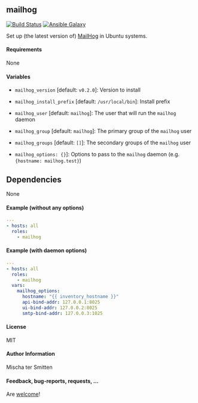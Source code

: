 ## mailhog

[![Build Status](https://travis-ci.org/Oefenweb/ansible-mailhog.svg?branch=master)](https://travis-ci.org/Oefenweb/ansible-mailhog) [![Ansible Galaxy](http://img.shields.io/badge/ansible--galaxy-mailhog-blue.svg)](https://galaxy.ansible.com/Oefenweb/mailhog/)

Set up (the latest version of) [MailHog](https://github.com/mailhog/MailHog) in Ubuntu systems.

#### Requirements

None

#### Variables

* `mailhog_version` [default: `v0.2.0`]: Version to install
* `mailhog_install_prefix` [default: `/usr/local/bin`]: Install prefix

* `mailhog_user` [default: `mailhog`]: The user that will run the `mailhog` daemon
* `mailhog_group` [default: `mailhog`]: The primary group of the `mailhog` user
* `mailhog_groups` [default: `[]`]: The secondary groups of the `mailhog` user

* `mailhog_options: {}`]: Options to pass to the `mailhog` daemon (e.g. `{hostname: mailhog.test}`)

## Dependencies

None

#### Example (without any options)

```yaml
---
- hosts: all
  roles:
    - mailhog
```

#### Example (with daemon options)

```yaml
---
- hosts: all
  roles:
    - mailhog
  vars:
    mailhog_options:
      hostname: "{{ inventory_hostname }}"
      api-bind-addr: 127.0.0.1:8025
      ui-bind-addr: 127.0.0.2:8025
      smtp-bind-addr: 127.0.0.3:1025
```
#### License

MIT

#### Author Information

Mischa ter Smitten

#### Feedback, bug-reports, requests, ...

Are [welcome](https://github.com/Oefenweb/ansible-mailhog/issues)!
